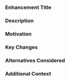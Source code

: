 ### Enhancement Title
<!-- Please provide a short, descriptive title for your enhancement request. -->

### Description
<!-- Describe the enhancement you are proposing in detail. What is the purpose of this enhancement, and how will it improve the project? -->

### Motivation
<!-- Explain why this enhancement is important. What problem does it solve or what benefit does it provide? -->

### Key Changes
<!-- List the specific changes you would like to see. If possible, outline how you envision these changes being implemented. -->

### Alternatives Considered
<!-- Have you considered other solutions or alternatives? If so, please describe them. -->

### Additional Context
<!-- Add any other context or information that may help in understanding the enhancement request, such as screenshots, links to relevant discussions, or examples. -->


